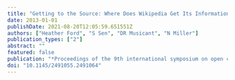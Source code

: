 ```yaml
---
title: "Getting to the Source: Where Does Wikipedia Get Its Information From?"
date: 2013-01-01
publishDate: 2021-08-20T12:05:59.651551Z
authors: ["Heather Ford", "S Sen", "DR Musicant", "N Miller"]
publication_types: ["2"]
abstract: ""
featured: false
publication: "*Proceedings of the 9th international symposium on open collaboration*"
doi: "10.1145/2491055.2491064"
---
```


